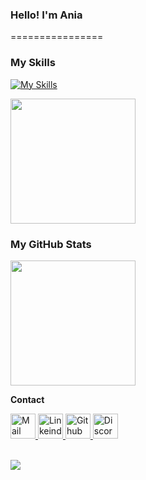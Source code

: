 ### Hello! I'm Ania
================
### My Skills
[![My Skills](https://skillicons.dev/icons?i=js,html,css,sass,react,nodejs,styledcomponents,svg,git,figma,mongodb,postman,vscode)](https://skillicons.dev)

<a href="https://github.com/annamowinska/convoychat">
  <img height=200 align="center" src="https://github-readme-stats.vercel.app/api/top-langs?username=annamowinska&layout=compact&langs_count=8&card_width=320&show_icons=true&theme=dracula&bg_color=00000000&border_color=pink" />
</a>

### My GitHub Stats
<a href="http://www.github.com/annamowinska"><img height=200 align="center" src="https://streak-stats.demolab.com?user=annamowinska&theme=sunset-gradient" /></a>
<br>

<p><b>Contact</b></p>
<a href="mailto:mowinskaania@gmail.com">
  <img src="https://cdn.jsdelivr.net/gh/dmhendricks/signature-social-icons/icons/round-flat-filled/50px/mail.png" alt="Mail" title="Mail" width="40" height="40" />
</a>
<a href="https://www.linkedin.com/in/annamowinska/">
  <img src="https://cdn.jsdelivr.net/gh/dmhendricks/signature-social-icons/icons/round-flat-filled/50px/linkedin.png" alt="Linkeind" title="Linkedin" width="40" height="40" />
</a>
<a href="https://github.com/annamowinska">
  <img src="https://cdn.jsdelivr.net/gh/dmhendricks/signature-social-icons/icons/round-flat-filled/50px/github.png" alt="Github" title="Github" width="40" height="40" />
</a>

<a href="https://discord.gg/HcBej8ef">
  <img src="https://cdn.jsdelivr.net/gh/dmhendricks/signature-social-icons/icons/round-flat-filled/50px/discord.png" alt="Discord" title="Discord" width="40" height="40" />
</a>
<br><br>

![](https://komarev.com/ghpvc/?username=annamowinska&color=green)


